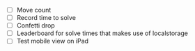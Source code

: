 - [ ] Move count
- [ ] Record time to solve
- [ ] Confetti drop
- [ ] Leaderboard for solve times that makes use of localstorage
- [ ] Test mobile view on iPad
